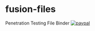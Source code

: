 # fusion-files
Penetration Testing File Binder
[![paypal](https://www.paypalobjects.com/en_US/i/scr/pixel.gif)](J8ZS6X9PEZD7L)
